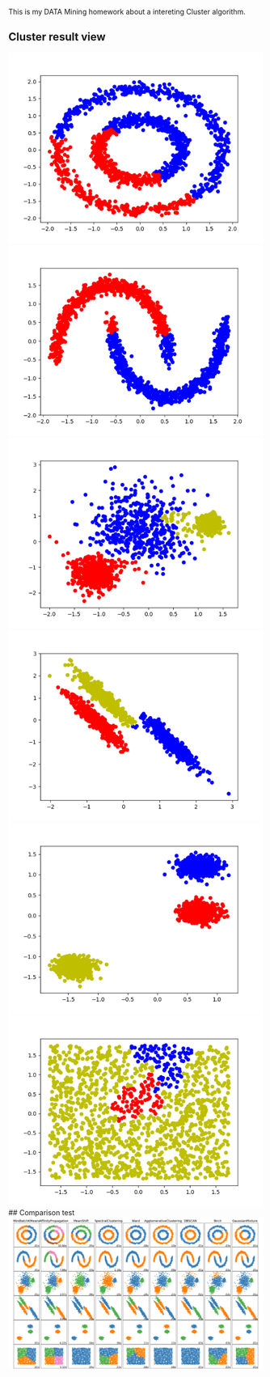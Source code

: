 This is my DATA Mining homework about a intereting Cluster algorithm.

## Cluster result view 
 <img src="ds1.ds2.png">
 <img src="ds2.ds2.png">
<img src="ds3.ds2.png">
<img src="ds4.ds2.png">
<img src="ds5.ds2.png">
<img src="ds6.ds2.png">
## Comparison test
<img src="test.png">
